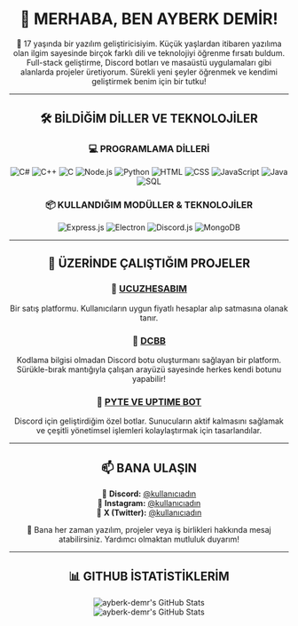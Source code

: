 <h1 align="center">👋 MERHABA, BEN AYBERK DEMİR!</h1>

<p align="center">
🚀 17 yaşında bir yazılım geliştiricisiyim. Küçük yaşlardan itibaren yazılıma olan ilgim sayesinde birçok farklı dili ve teknolojiyi öğrenme fırsatı buldum.  
Full-stack geliştirme, Discord botları ve masaüstü uygulamaları gibi alanlarda projeler üretiyorum. Sürekli yeni şeyler öğrenmek ve kendimi geliştirmek benim için bir tutku!  
</p>

---

<h2 align="center">🛠️ BİLDİĞİM DİLLER VE TEKNOLOJİLER</h2>

<h3 align="center">💻 PROGRAMLAMA DİLLERİ</h3>

<p align="center">
  <img src="https://img.shields.io/badge/-C%23-239120?style=for-the-badge&logo=c-sharp&logoColor=white" alt="C#"/>  
  <img src="https://img.shields.io/badge/-C++-00599C?style=for-the-badge&logo=c%2B%2B&logoColor=white" alt="C++"/>  
  <img src="https://img.shields.io/badge/-C-A8B9CC?style=for-the-badge&logo=c&logoColor=white" alt="C"/>  
  <img src="https://img.shields.io/badge/-Node.js-339933?style=for-the-badge&logo=node.js&logoColor=white" alt="Node.js"/>  
  <img src="https://img.shields.io/badge/-Python-3776AB?style=for-the-badge&logo=python&logoColor=white" alt="Python"/>  
  <img src="https://img.shields.io/badge/-HTML-E34F26?style=for-the-badge&logo=html5&logoColor=white" alt="HTML"/>  
  <img src="https://img.shields.io/badge/-CSS-1572B6?style=for-the-badge&logo=css3&logoColor=white" alt="CSS"/>  
  <img src="https://img.shields.io/badge/-JavaScript-F7DF1E?style=for-the-badge&logo=javascript&logoColor=black" alt="JavaScript"/>  
  <img src="https://img.shields.io/badge/-Java-007396?style=for-the-badge&logo=java&logoColor=white" alt="Java"/>  
  <img src="https://img.shields.io/badge/-SQL-4479A1?style=for-the-badge&logo=postgresql&logoColor=white" alt="SQL"/>  
</p>

<h3 align="center">📦 KULLANDIĞIM MODÜLLER & TEKNOLOJİLER</h3>

<p align="center">
  <img src="https://img.shields.io/badge/-Express.js-000000?style=for-the-badge&logo=express&logoColor=white" alt="Express.js"/>  
  <img src="https://img.shields.io/badge/-Electron-47848F?style=for-the-badge&logo=electron&logoColor=white" alt="Electron"/>  
  <img src="https://img.shields.io/badge/-Discord.js-7289DA?style=for-the-badge&logo=discord&logoColor=white" alt="Discord.js"/>  
  <img src="https://img.shields.io/badge/-MongoDB-47A248?style=for-the-badge&logo=mongodb&logoColor=white" alt="MongoDB"/>  
</p>

---

<h2 align="center">📌 ÜZERİNDE ÇALIŞTIĞIM PROJELER</h2>

<h3 align="center">🔹 <a href="#">UCUZHESABIM</a></h3>
<p align="center">
Bir satış platformu. Kullanıcıların uygun fiyatlı hesaplar alıp satmasına olanak tanır.
</p>

<h3 align="center">🔹 <a href="#">DCBB</a></h3>
<p align="center">
Kodlama bilgisi olmadan Discord botu oluşturmanı sağlayan bir platform. Sürükle-bırak mantığıyla çalışan arayüzü sayesinde herkes kendi botunu yapabilir!
</p>

<h3 align="center">🔹 <a href="#">PYTE VE UPTIME BOT</a></h3>
<p align="center">
Discord için geliştirdiğim özel botlar. Sunucuların aktif kalmasını sağlamak ve çeşitli yönetimsel işlemleri kolaylaştırmak için tasarlandılar.
</p>

---

<h2 align="center">📫 BANA ULAŞIN</h2>

<p align="center">
📌 <strong>Discord:</strong> <a href="#">@kullanıcıadın</a> <br>
📌 <strong>Instagram:</strong> <a href="#">@kullanıcıadın</a> <br>
📌 <strong>X (Twitter):</strong> <a href="#">@kullanıcıadın</a>  
</p>

<p align="center">
💬 Bana her zaman yazılım, projeler veya iş birlikleri hakkında mesaj atabilirsiniz. Yardımcı olmaktan mutluluk duyarım!  
</p>

---

<h2 align="center">📊 GITHUB İSTATİSTİKLERİM</h2>

<p align="center">
<img src="https://github-readme-stats.vercel.app/api?username=ayberk-demr&theme=darcula&show_icons=true&hide_border=false&count_private=false" alt="ayberk-demr's GitHub Stats"/>
<br>
<img src="https://github-readme-stats.vercel.app/api?username=ayberk-demr&theme=darcula&show_icons=true&hide_border=false&count_private=false" alt="ayberk-demr's GitHub Stats"/>
</p>
